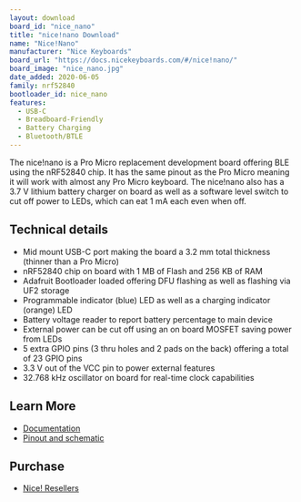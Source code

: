 ```yaml
---
layout: download
board_id: "nice_nano"
title: "nice!nano Download"
name: "Nice!Nano"
manufacturer: "Nice Keyboards"
board_url: "https://docs.nicekeyboards.com/#/nice!nano/"
board_image: "nice_nano.jpg"
date_added: 2020-06-05
family: nrf52840
bootloader_id: nice_nano
features: 
  - USB-C
  - Breadboard-Friendly
  - Battery Charging
  - Bluetooth/BTLE
---
```


The nice!nano is a Pro Micro replacement development board offering BLE using the nRF52840 chip. It has the same pinout as the Pro Micro meaning it will work with almost any Pro Micro keyboard. The nice!nano also has a 3.7 V lithium battery charger on board as well as a software level switch to cut off power to LEDs, which can eat 1 mA each even when off.

## Technical details

* Mid mount USB-C port making the board a 3.2 mm total thickness (thinner than a Pro Micro)
* nRF52840 chip on board with 1 MB of Flash and 256 KB of RAM
* Adafruit Bootloader loaded offering DFU flashing as well as flashing via UF2 storage
* Programmable indicator (blue) LED as well as a charging indicator (orange) LED
* Battery voltage reader to report battery percentage to main device
* External power can be cut off using an on board MOSFET saving power from LEDs
* 5 extra GPIO pins (3 thru holes and 2 pads on the back) offering a total of 23 GPIO pins
* 3.3 V out of the VCC pin to power external features
* 32.768 kHz oscillator on board for real-time clock capabilities

## Learn More

* [Documentation](https://docs.nicekeyboards.com/#/nice!nano/)
* [Pinout and schematic](https://docs.nicekeyboards.com/#/nice!nano/pinout_schematic)

## Purchase

* [Nice! Resellers](https://nicekeyboards.com/nice-nano/#find-a-store)
